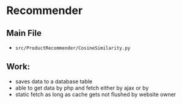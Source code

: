 # Recommender

## Main File
- ```src/ProductRecommender/CosineSimilarity.py```

## Work:
- saves data to a database table
- able to get data by php and fetch either by ajax or by 
- static fetch as long as cache gets not flushed by website owner